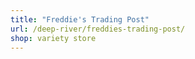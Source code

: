 ```yaml
---
title: "Freddie's Trading Post"
url: /deep-river/freddies-trading-post/
shop: variety store
---
```

